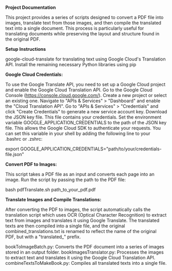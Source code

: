 **Project Documentation**

This project provides a series of scripts designed to convert a PDF file into images, translate text from those images, and then compile the translated text into a single document. This process is particularly useful for translating documents while preserving the layout and structure found in the original PDF.

**Setup Instructions**

google-cloud-translate for translating text using Google Cloud's Translation API.
Install the remaining necessary Python libraries using pip


**Google Cloud Credentials:**

To use the Google Translate API, you need to set up a Google Cloud project and enable the Google Cloud Translation API.
Go to the Google Cloud Console (https://console.cloud.google.com/).
Create a new project or select an existing one.
Navigate to "APIs & Services" > "Dashboard" and enable the "Cloud Translation API".
Go to "APIs & Services" > "Credentials" and click "Create Credentials" to generate a new service account key.
Download the JSON key file. This file contains your credentials.
Set the environment variable GOOGLE_APPLICATION_CREDENTIALS to the path of the JSON key file. This allows the Google Cloud SDK to authenticate your requests. You can set this variable in your shell by adding the following line to your .bashrc or .zshrc:

export GOOGLE_APPLICATION_CREDENTIALS="path/to/your/credentials-file.json"

**Convert PDF to Images:**

This script takes a PDF file as an input and converts each page into an image.
Run the script by passing the path to the PDF file:

bash pdfTranslate.sh path_to_your_pdf.pdf

**Translate Images and Compile Translations:**

After converting the PDF to images, the script automatically calls the translation script which uses OCR (Optical Character Recognition) to extract text from images and translates it using Google Translate.
The translated texts are then compiled into a single file, and the original combined_translations.txt is renamed to reflect the name of the original PDF, but with a "translated_" prefix.

bookToImageBatch.py: Converts the PDF document into a series of images stored in an output folder.
bookImagesTranslator.py: Processes the images to extract text and translates it using the Google Cloud Translation API.
combineTextsToMakeBook.py: Compiles all translated texts into a single file.
